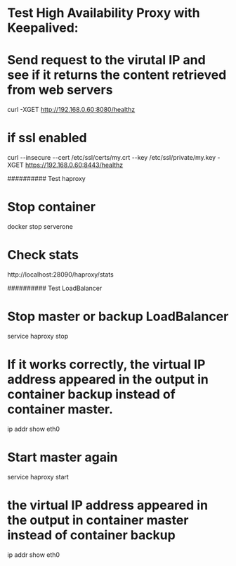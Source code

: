 # Test High Availability Proxy with Keepalived: 

# Send request to the virutal IP and see if it returns the content retrieved from web servers
curl -XGET http://192.168.0.60:8080/healthz


# if ssl enabled 
curl --insecure --cert /etc/ssl/certs/my.crt --key /etc/ssl/private/my.key -XGET https://192.168.0.60:8443/healthz




########## Test haproxy

# Stop container 
docker stop serverone

# Check stats 
http://localhost:28090/haproxy/stats


########## Test LoadBalancer
# Stop master or backup LoadBalancer
service haproxy stop

# If it works correctly, the virtual IP address appeared in the output in container backup instead of container master.
ip addr show eth0

# Start master again
service haproxy start

# the virtual IP address appeared in the output in container master instead of container backup
ip addr show eth0
